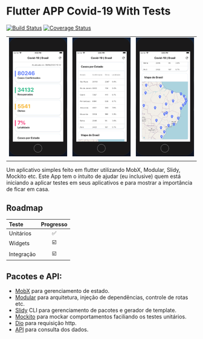 # Flutter APP Covid-19 With Tests

[![Build Status](https://travis-ci.org/murilosandiego/flutter-covid19-brasil.svg?branch=master)](https://travis-ci.org/murilosandiego/flutter-covid19-brasil)
[![Coverage Status](https://coveralls.io/repos/github/murilosandiego/flutter-covid19-brasil/badge.svg)](https://coveralls.io/github/murilosandiego/flutter-covid19-brasil)

|                             |                             |                             |
| :-------------------------- | :-------------------------: | :-------------------------: |
| ![01](./screenshots/01.png) | ![02](./screenshots/02.png) | ![03](./screenshots/03.png) |
|                             |                             |                             |

Um aplicativo simples feito em flutter utilizando MobX, Modular, Slidy, Mockito etc. Este App tem o íntuito de ajudar (eu inclusive) quem está iniciando a aplicar testes em seus aplicativos e para mostrar a importância de ficar em casa.

## Roadmap

| Teste      | Progresso |
| :--------- | :-------: |
| Unitários  |    ✅     |
| Widgets    |    ☑️     |
| Integração |    ☑️     |

## Pacotes e API:

- [MobX](https://github.com/mobxjs/mobx.dart) para gerenciamento de estado.
- [Modular](https://pub.dev/packages/flutter_modular) para arquitetura, injeção de dependências, controle de rotas etc.
- [Slidy](https://pub.dev/packages/slidy) CLI para gerenciamento de pacotes e gerador de template.
- [Mockito](https://pub.dev/packages/mockito) para mockar comportamentos faciliando os testes unitários.
- [Dio](https://github.com/flutterchina/dio) para requisição http.
- [API](https://github.com/devarthurribeiro/covid19-brazil-api) para consulta dos dados.
